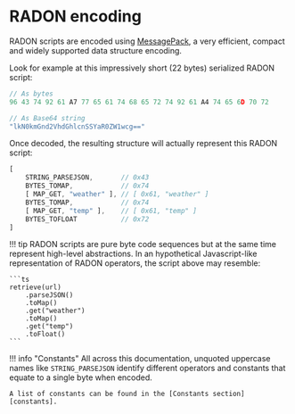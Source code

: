 # RADON encoding

RADON scripts are encoded using [MessagePack], a very efficient, compact and widely supported data structure encoding.

Look for example at this impressively short (22 bytes) serialized RADON script:
```ts
// As bytes
96 43 74 92 61 A7 77 65 61 74 68 65 72 74 92 61 A4 74 65 6D 70 72

// As Base64 string
"lkN0kmGnd2VhdGhlcnSSYaR0ZW1wcg=="

```

Once decoded, the resulting structure will actually represent this RADON script:
```ts
[
    STRING_PARSEJSON,       // 0x43
    BYTES_TOMAP,            // 0x74
    [ MAP_GET, "weather" ], // [ 0x61, "weather" ]
    BYTES_TOMAP,            // 0x74
    [ MAP_GET, "temp" ],    // [ 0x61, "temp" ]
    BYTES_TOFLOAT           // 0x72
]
```

!!! tip
    RADON scripts are pure byte code sequences but at the same time represent high-level abstractions.
    In an hypothetical Javascript-like representation of RADON operators, the script above may resemble:
    
    ```ts
    retrieve(url)
        .parseJSON()
        .toMap()
        .get("weather")
        .toMap()
        .get("temp")
        .toFloat()
    ```

!!! info "Constants"
    All across this documentation, unquoted uppercase names like `STRING_PARSEJSON` identify different operators and
    constants that equate to a single byte when encoded.

    A list of constants can be found in the [Constants section][constants].

[constants]: ../constants
[MessagePack]: https://msgpack.org
